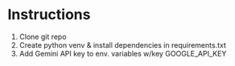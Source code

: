 # Instructions

1. Clone git repo
2. Create python venv & install dependencies in requirements.txt
3. Add Gemini API key to env. variables w/key GOOGLE_API_KEY